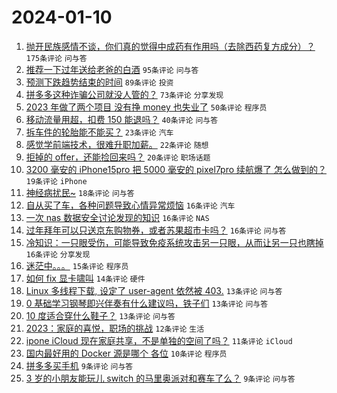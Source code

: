 # 2024-01-10

1. [抛开民族感情不谈，你们真的觉得中成药有作用吗（去除西药复方成分）？](https://www.v2ex.com/t/1007368) `175条评论` `问与答`
1. [推荐一下过年送给老爸的白酒](https://www.v2ex.com/t/1007379) `95条评论` `问与答`
1. [预测下跌趋势结束的时间](https://www.v2ex.com/t/1007350) `89条评论` `投资`
1. [拼多多这种诈骗公司就没人管的？](https://www.v2ex.com/t/1007395) `73条评论` `分享发现`
1. [2023 年做了两个项目 没有挣 money 也失业了](https://www.v2ex.com/t/1007354) `50条评论` `程序员`
1. [移动流量用超，扣费 150 能退吗？](https://www.v2ex.com/t/1007372) `40条评论` `问与答`
1. [拆车件的轮胎能不能买？](https://www.v2ex.com/t/1007425) `23条评论` `汽车`
1. [感觉学前端技术，很难升职加薪。](https://www.v2ex.com/t/1007466) `22条评论` `随想`
1. [拒掉的 offer，还能捡回来吗？](https://www.v2ex.com/t/1007411) `20条评论` `职场话题`
1. [3200 毫安的 iPhone15pro 把 5000 毫安的 pixel7pro 续航爆了 怎么做到的？](https://www.v2ex.com/t/1007436) `19条评论` `iPhone`
1. [神经病扰民~](https://www.v2ex.com/t/1007364) `18条评论` `问与答`
1. [自从买了车，各种问题导致心情异常烦恼](https://www.v2ex.com/t/1007429) `16条评论` `汽车`
1. [一次 nas 数据安全讨论发现的知识](https://www.v2ex.com/t/1007363) `16条评论` `NAS`
1. [过年拜年可以只送京东购物券，或者苏果超市卡吗？](https://www.v2ex.com/t/1007357) `16条评论` `问与答`
1. [冷知识：一只眼受伤，可能导致免疫系统攻击另一只眼，从而让另一只也瞎掉](https://www.v2ex.com/t/1007348) `16条评论` `分享发现`
1. [迷茫中。。。](https://www.v2ex.com/t/1007433) `15条评论` `程序员`
1. [如何 fix 显卡啸叫](https://www.v2ex.com/t/1007448) `14条评论` `硬件`
1. [Linux 多线程下载, 设定了 user-agent 依然被 403.](https://www.v2ex.com/t/1007415) `13条评论` `问与答`
1. [0 基础学习钢琴即兴伴奏有什么建议吗，铁子们](https://www.v2ex.com/t/1007414) `13条评论` `问与答`
1. [10 度适合穿什么鞋子？](https://www.v2ex.com/t/1007351) `13条评论` `问与答`
1. [2023：家庭的喜悦，职场的挑战](https://www.v2ex.com/t/1007377) `12条评论` `生活`
1. [ipone iCloud 现在家庭共享，不是单独的空间了吗？](https://www.v2ex.com/t/1007353) `11条评论` `iCloud`
1. [国内最好用的 Docker 源是哪个 各位](https://www.v2ex.com/t/1007439) `10条评论` `程序员`
1. [拼多多买手机](https://www.v2ex.com/t/1007423) `9条评论` `问与答`
1. [3 岁的小朋友能玩儿 switch 的马里奥派对和赛车了么？](https://www.v2ex.com/t/1007407) `9条评论` `问与答`
